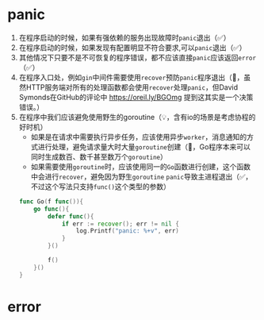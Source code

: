 # panic
1. 在程序启动的时候，如果有强依赖的服务出现故障时`panic`退出（✅）
2. 在程序启动的时候，如果发现有配置明显不符合要求,可以`panic`退出（✅）
3. 其他情况下只要不是不可恢复的程序错误，都不应该直接`panic`应该返回`error`（✅）
4. 在程序入口处，例如`gin`中间件需要使用`recover`预防`panic`程序退出（💭，虽然HTTP服务端对所有的处理函数都会使用`recover`处理`panic`，但David Symonds在GitHub的评论中 https://oreil.ly/BGOmg 提到这其实是一个决策错误。）
5. 在程序中我们应该避免使用野生的goroutine（💡，含有io的场景是考虑协程的好时机）
    - 如果是在请求中需要执行异步任务，应该使用异步`worker`，消息通知的方式进行处理，避免请求量大时大量`goroutine`创建（💭，Go程序本来可以同时生成数百、数千甚至数万个`goroutine`）
    - 如果需要使用`goroutine`时，应该使用同一的`Go`函数进行创建，这个函数中会进行`recover`，避免因为野生`goroutine` `panic`导致主进程退出（✅，不过这个写法只支持`func()`这个类型的参数）
    ```go
    func Go(f func()){
        go func(){
            defer func(){
                if err := recover(); err != nil {
                    log.Printf("panic: %+v", err)
                }
            }()

            f()
        }()
    }
    ```
# error
